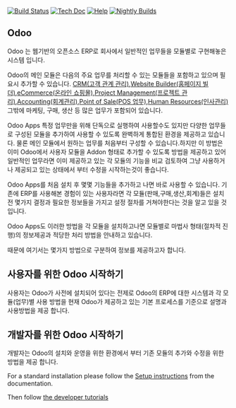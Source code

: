 [![Build Status](http://runbot.odoo.com/runbot/badge/flat/1/9.0.svg)](http://runbot.odoo.com/runbot)
[![Tech Doc](http://img.shields.io/badge/9.0-docs-8f8f8f.svg?style=flat)](http://www.odoo.com/documentation/9.0)
[![Help](http://img.shields.io/badge/9.0-help-8f8f8f.svg?style=flat)](https://www.odoo.com/forum/help-1)
[![Nightly Builds](http://img.shields.io/badge/9.0-nightly-8f8f8f.svg?style=flat)](http://nightly.odoo.com/)

Odoo
----

Odoo 는 웹기반의 오픈소스 ERP로 회사에서 일반적인 업무들을 모듈별로 구현해놓은 시스템 입니다.

Odoo의 메인 모듈은 다음의 주요 업무를 처리할 수 있는 모듈들을 포함하고 있으며 필요시 추가할 수 있습니다.
 <a href="https://www.odoo.com/page/crm">CRM(고객 관계 관리)</a>,<a href="https://www.odoo.com/page/website-builder">Website Builder(홈페이지 빌더)</a>,<a href="https://www.odoo.com/page/e-commerce">eCommerce(온라인 쇼핑몰)</a>,<a href="https://www.odoo.com/page/project-management">Project Management(프로젝트 관리)</a>,<a href="https://www.odoo.com/page/accounting">Accounting(회계관리)</a>,<a href="https://www.odoo.com/page/point-of-sale">Point of Sale(POS 업무)</a>,<a href="https://www.odoo.com/page/employees">Human Resources(인사관리)</a> 그밖에 마케팅, 구매, 생산 등 많은 업무가 포함되어 있습니다.
 
 Odoo Apps 특정 업무만을 위해 단독으로 실행하여 사용할수도 있지만 다양한 업무들로 구성된 모듈을 추가하여 사용할 수 있도록 완벽하게 통합된 환경을 제공하고 있습니다. 물론 메인 모듈에서 원하는 업무를 처음부터 구성할 수 있습니다.하지만 이 방법은 이미 Odoo에서 사용자 모듈을 Addon 형태로 추가할 수 있도록 방법을 제공하고 있어 일반적인 업무라면 이미 제공하고 있는 각 모듈의 기능을 비교 검토하여 그냥 사용하거나 제공되고 있는 상태에서 부터 수정을 시작하는것이 좋습니다. 
  
 Odoo Apps를 처음 설치 후 몇몇 기능들을 추가하고 나면 바로 사용할 수 있습니다. 기존에 ERP를 사용해본 경험이 있는 사용자라면 각 모듈(판매,구매,생산,회계)들은 설치 전 몇가지 결정과 필요한 정보들을 가지고 설정 절차를 거쳐야한다는 것을 알고 있을 것입니다.
 
 Odoo Apps도 이러한 방법을 각 모듈을 설치하고나면 모듈별로 마법사 형태(절차적 진행)의 정보제공과 적당한 처리 방법을 안내하고 있습니다. 
 
 때문에 여기서는 몇가지 방법으로 구분하여 정보를 제공하고자 합니다.

사용자를 위한 Odoo 시작하기
-------------------------
사용자는 Odoo가 사전에 설치되어 있다는 전제로 Odoo의 ERP에 대한 시스템과 각 모듈(업무)별 사용 방법을
현재 Odoo가 제공하고 있는 기본 프로세스를 기준으로 설명과 사용방법을 제공 합니다.


개발자를 위한 Odoo 시작하기
------------------
개발자는 Odoo의 설치와 운영을 위한 환경에서 부터 기존 모듈의 추가와 수정을 위한 방법을 제공 합니다.

For a standard installation please follow the <a href="https://www.odoo.com/documentation/9.0/setup/install.html">Setup instructions</a>
from the documentation.

Then follow <a href="https://www.odoo.com/documentation/9.0/tutorials.html">the developer tutorials</a>